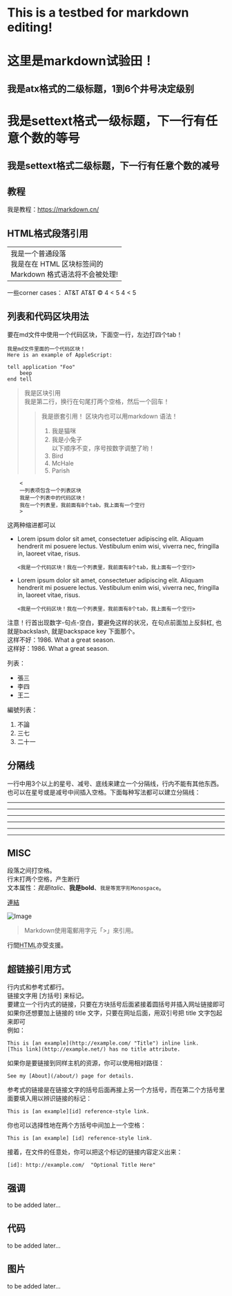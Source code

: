 # This is a testbed for markdown editing!

# 这里是markdown试验田！
## 我是atx格式的二级标题，1到6个井号决定级别


我是settext格式一级标题，下一行有任意个数的等号
==
我是settext格式二级标题，下一行有任意个数的减号
-

## 教程  
我是教程：https://markdown.cn/

## HTML格式段落引用  
<table>
    <tr>
        <td>
         我是一个普通段落<br/>
         我是在在 HTML 区块标签间的<br/>
         Markdown 格式语法将不会被处理!
        </td>
    </tr>
</table>

一些corner cases： AT&T AT&amp;T &copy; 4 < 5 4 &lt; 5

## 列表和代码区块用法  
要在md文件中使用一个代码区块，下面空一行，左边打四个tab！

    我是md文件里面的一个代码区块！
    Here is an example of AppleScript:

    tell application "Foo"
        beep
    end tell

>我是区块引用  
我是第二行，换行在句尾打两个空格，然后一个回车！
>>我是嵌套引用！
>区块内也可以用markdown 语法！
>>1. 我是猫咪
>>2. 我是小兔子  
以下顺序不变，序号按数字调整了哟！
>>3. Bird
>>1. McHale
>>8. Parish

        <  
        一列表项包含一个列表区块  
        我是一个列表中的代码区块！   
        我在一个列表里，我前面有8个tab，我上面有一个空行  
        >

这两种缩进都可以
*   Lorem ipsum dolor sit amet, consectetuer adipiscing elit.
    Aliquam hendrerit mi posuere lectus. Vestibulum enim wisi,
    viverra nec, fringilla in, laoreet vitae, risus.
    
        <我是一个代码区块！我在一个列表里，我前面有8个tab，我上面有一个空行>
*   Lorem ipsum dolor sit amet, consectetuer adipiscing elit.
Aliquam hendrerit mi posuere lectus. Vestibulum enim wisi,
viverra nec, fringilla in, laoreet vitae, risus.

        <我是一个代码区块！我在一个列表里，我前面有8个tab，我上面有一个空行>

注意！行首出现数字-句点-空白，要避免这样的状况，在句点前面加上反斜杠, 也就是backslash, 就是backspace key 下面那个。  
这样不好：1986. What a great season.  
这样好：1986\. What a great season.

列表：

  * 張三
  * 李四
  * 王二

編號列表：

  1. 不論
  2. 三七
  3. 二十一

## 分隔线  
一行中用3个以上的星号、减号、底线来建立一个分隔线，行内不能有其他东西。也可以在星号或是减号中间插入空格。下面每种写法都可以建立分隔线：

---

* * *

***

*****

- - -

---------------------------------------

## MISC  
段落之间打空格。  
行末打两个空格，产生断行  
文本属性：_我是italic_、**我是bold**、`我是等宽字形Monospace`。

[連結](http://example.com)

![Image](https://i.ibb.co/dQPh7cV/Screenshot-Wikipedia-Markdown.png)

> Markdown使用電郵用字元「>」來引用。

行間<abbr title="Hypertext Markup Language">HTML</abbr>亦受支援。

## 超链接引用方式  
行内式和参考式都行。  
链接文字用 [方括号] 来标记。  
要建立一个行内式的链接，只要在方块括号后面紧接着圆括号并插入网址链接即可  
如果你还想要加上链接的 title 文字，只要在网址后面，用双引号把 title 文字包起来即可  
例如：  

    This is [an example](http://example.com/ "Title") inline link.
    [This link](http://example.net/) has no title attribute.
如果你是要链接到同样主机的资源，你可以使用相对路径：

    See my [About](/about/) page for details.
参考式的链接是在链接文字的括号后面再接上另一个方括号，而在第二个方括号里面要填入用以辨识链接的标记：

    This is [an example][id] reference-style link.
你也可以选择性地在两个方括号中间加上一个空格：

    This is [an example] [id] reference-style link.
接着，在文件的任意处，你可以把这个标记的链接内容定义出来：

    [id]: http://example.com/  "Optional Title Here"

## 强调  
to be added later...
## 代码  
to be added later...
## 图片
to be added later...
